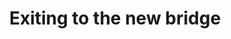---
title: "Exiting to the new bridge"
layout: picture
picture: "/assets/camera-roll/2022/2022-12-30-exiting-to-the-new-bridge/20221230_230213809_iOS.jpg"
thumbnail: "/assets/camera-roll/2022/2022-12-30-exiting-to-the-new-bridge/20221230_230213809_iOS-thumbnail.jpg"
tags:
  - bridge
  - Saint Croix River
  - winter
  - photograph
---